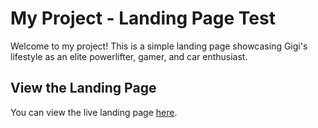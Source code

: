 # My Project - Landing Page Test

Welcome to my project! This is a simple landing page showcasing Gigi's lifestyle as an elite powerlifter, gamer, and car enthusiast.

## View the Landing Page

You can view the live landing page [here](https://joedunn123456789.github.io/landingpagetest1/land.html).
